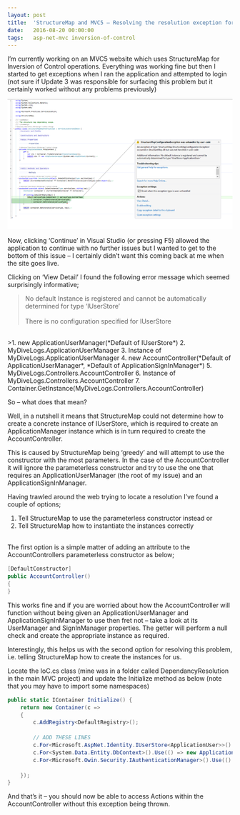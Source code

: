 ```yaml
---
layout: post
title:  'StructureMap and MVC5 – Resolving the resolution exception for IUserStore'
date:   2016-08-20 00:00:00
tags:   asp-net-mvc inversion-of-control
---
```

I’m currently working on an MVC5 website which uses StructureMap for Inversion of Control operations. Everything was working fine but then I started to get exceptions when I ran the application and attempted to login (not sure if Update 3 was responsible for surfacing this problem but it certainly worked without any problems previously)

![structure map error](/assets/images/structuremap-error.png)
<!--more-->
Now, clicking ‘Continue’ in Visual Studio (or pressing F5) allowed the application to continue with no further issues but I wanted to get to the bottom of this issue – I certainly didn’t want this coming back at me when the site goes live.

Clicking on ‘View Detail’ I found the following error message which seemed surprisingly informative;

>No default Instance is registered and cannot be automatically determined for type ‘IUserStore<ApplicationUser>’
<br><br>
There is no configuration specified for IUserStore<ApplicationUser>
<br>
>1. new ApplicationUserManager(*Default of IUserStore<ApplicationUser>*)
2. MyDiveLogs.ApplicationUserManager
3. Instance of MyDiveLogs.ApplicationUserManager
4. new AccountController(*Default of ApplicationUserManager*, *Default of ApplicationSignInManager*)
5. MyDiveLogs.Controllers.AccountController
6. Instance of MyDiveLogs.Controllers.AccountController
7. Container.GetInstance(MyDiveLogs.Controllers.AccountController)

So – what does that mean?

Well, in a nutshell it means that StructureMap could not determine how to create a concrete instance of IUserStore, which is required to create an ApplicationManager instance which is in turn required to create the AccountController.

This is caused by StructureMap being ‘greedy’ and will attempt to use the constructor with the most parameters. In the case of the AccountController it will ignore the parameterless constructor and try to use the one that requires an ApplicationUserManager (the root of my issue) and an ApplicationSignInManager.

Having trawled around the web trying to locate a resolution I’ve found a couple of options;
1. Tell StructureMap to use the parameterless constructor instead or
2. Tell StructureMap how to instantiate the instances correctly

<br>
The first option is a simple matter of adding an attribute to the AccountControllers parameterless constructor as below;

```csharp
[DefaultConstructor]
public AccountController()
{
}
```

This works fine and if you are worried about how the AccountController will function without being given an ApplicationUserManager and ApplicationSignInManager to use then fret not – take a look at its UserManager and SignInManager properties. The getter will perform a null check and create the appropriate instance as required.

Interestingly, this helps us with the second option for resolving this problem, i.e. telling StructureMap how to create the instances for us.

Locate the IoC.cs class (mine was in a folder called DependancyResolution in the main MVC project) and update the Initialize method as below (note that you may have to import some namespaces)
```csharp
public static IContainer Initialize() {
    return new Container(c =>
    {
        c.AddRegistry<DefaultRegistry>();

        // ADD THESE LINES
        c.For<Microsoft.AspNet.Identity.IUserStore<ApplicationUser>>().Use<Microsoft.AspNet.Identity.EntityFramework.UserStore<ApplicationUser>>();
        c.For<System.Data.Entity.DbContext>().Use(() => new ApplicationDbContext());
        c.For<Microsoft.Owin.Security.IAuthenticationManager>().Use(() => HttpContext.Current.GetOwinContext().Authentication);

    });
}
```
And that’s it – you should now be able to access Actions within the AccountController without this exception being thrown.